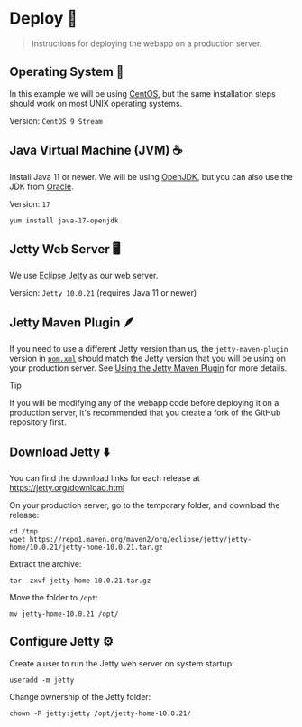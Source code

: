 # Deploy 🚀

> Instructions for deploying the webapp on a production server.

## Operating System 🔆

In this example we will be using [CentOS](https://www.centos.org), but the same installation steps should work on most UNIX operating systems.

Version: `CentOS 9 Stream`

## Java Virtual Machine (JVM) ☕

Install Java 11 or newer. We will be using [OpenJDK](https://openjdk.org/), but you can also use the JDK from [Oracle](https://www.oracle.com/java/).

Version: `17`

    yum install java-17-openjdk

## Jetty Web Server 🖥️

We use [Eclipse Jetty](https://jetty.org/) as our web server.

Version: `Jetty 10.0.21` (requires Java 11 or newer)

## Jetty Maven Plugin 🪶

If you need to use a different Jetty version than us, the `jetty-maven-plugin` version in [`pom.xml`](./pom.xml) should match the Jetty version that you will be using on your production server. See [Using the Jetty Maven Plugin](https://jetty.org/docs/jetty/10/programming-guide/maven-jetty/jetty-maven-plugin.html) for more details.

> [!TIP]
> If you will be modifying any of the webapp code before deploying it on a production server, it's recommended that you create a fork of the GitHub repository first.

## Download Jetty ⬇️

You can find the download links for each release at https://jetty.org/download.html

On your production server, go to the temporary folder, and download the release:

    cd /tmp
    wget https://repo1.maven.org/maven2/org/eclipse/jetty/jetty-home/10.0.21/jetty-home-10.0.21.tar.gz

Extract the archive:

    tar -zxvf jetty-home-10.0.21.tar.gz

Move the folder to `/opt`:

    mv jetty-home-10.0.21 /opt/

## Configure Jetty ⚙️

Create a user to run the Jetty web server on system startup:

    useradd -m jetty

Change ownership of the Jetty folder:

    chown -R jetty:jetty /opt/jetty-home-10.0.21/

